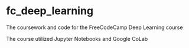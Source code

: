 # fc_deep_learning

The coursework and code for the FreeCodeCamp Deep Learning course

The course utilized Jupyter Notebooks and Google CoLab
